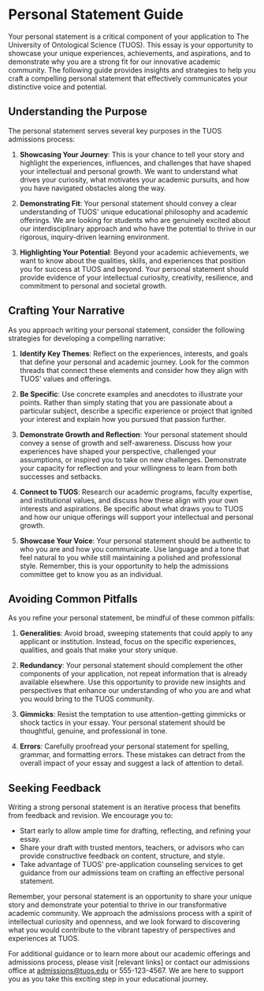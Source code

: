 # Personal Statement Guide

Your personal statement is a critical component of your application to The University of Ontological Science (TUOS). This essay is your opportunity to showcase your unique experiences, achievements, and aspirations, and to demonstrate why you are a strong fit for our innovative academic community. The following guide provides insights and strategies to help you craft a compelling personal statement that effectively communicates your distinctive voice and potential.

## Understanding the Purpose

The personal statement serves several key purposes in the TUOS admissions process:

1. **Showcasing Your Journey**: This is your chance to tell your story and highlight the experiences, influences, and challenges that have shaped your intellectual and personal growth. We want to understand what drives your curiosity, what motivates your academic pursuits, and how you have navigated obstacles along the way.

2. **Demonstrating Fit**: Your personal statement should convey a clear understanding of TUOS' unique educational philosophy and academic offerings. We are looking for students who are genuinely excited about our interdisciplinary approach and who have the potential to thrive in our rigorous, inquiry-driven learning environment.

3. **Highlighting Your Potential**: Beyond your academic achievements, we want to know about the qualities, skills, and experiences that position you for success at TUOS and beyond. Your personal statement should provide evidence of your intellectual curiosity, creativity, resilience, and commitment to personal and societal growth.

## Crafting Your Narrative

As you approach writing your personal statement, consider the following strategies for developing a compelling narrative:

1. **Identify Key Themes**: Reflect on the experiences, interests, and goals that define your personal and academic journey. Look for the common threads that connect these elements and consider how they align with TUOS' values and offerings.

2. **Be Specific**: Use concrete examples and anecdotes to illustrate your points. Rather than simply stating that you are passionate about a particular subject, describe a specific experience or project that ignited your interest and explain how you pursued that passion further.

3. **Demonstrate Growth and Reflection**: Your personal statement should convey a sense of growth and self-awareness. Discuss how your experiences have shaped your perspective, challenged your assumptions, or inspired you to take on new challenges. Demonstrate your capacity for reflection and your willingness to learn from both successes and setbacks.

4. **Connect to TUOS**: Research our academic programs, faculty expertise, and institutional values, and discuss how these align with your own interests and aspirations. Be specific about what draws you to TUOS and how our unique offerings will support your intellectual and personal growth.

5. **Showcase Your Voice**: Your personal statement should be authentic to who you are and how you communicate. Use language and a tone that feel natural to you while still maintaining a polished and professional style. Remember, this is your opportunity to help the admissions committee get to know you as an individual.

## Avoiding Common Pitfalls

As you refine your personal statement, be mindful of these common pitfalls:

1. **Generalities**: Avoid broad, sweeping statements that could apply to any applicant or institution. Instead, focus on the specific experiences, qualities, and goals that make your story unique.

2. **Redundancy**: Your personal statement should complement the other components of your application, not repeat information that is already available elsewhere. Use this opportunity to provide new insights and perspectives that enhance our understanding of who you are and what you would bring to the TUOS community.

3. **Gimmicks**: Resist the temptation to use attention-getting gimmicks or shock tactics in your essay. Your personal statement should be thoughtful, genuine, and professional in tone.

4. **Errors**: Carefully proofread your personal statement for spelling, grammar, and formatting errors. These mistakes can detract from the overall impact of your essay and suggest a lack of attention to detail.

## Seeking Feedback

Writing a strong personal statement is an iterative process that benefits from feedback and revision. We encourage you to:

- Start early to allow ample time for drafting, reflecting, and refining your essay. 
- Share your draft with trusted mentors, teachers, or advisors who can provide constructive feedback on content, structure, and style.
- Take advantage of TUOS' pre-application counseling services to get guidance from our admissions team on crafting an effective personal statement.

Remember, your personal statement is an opportunity to share your unique story and demonstrate your potential to thrive in our transformative academic community. We approach the admissions process with a spirit of intellectual curiosity and openness, and we look forward to discovering what you would contribute to the vibrant tapestry of perspectives and experiences at TUOS.

For additional guidance or to learn more about our academic offerings and admissions process, please visit [relevant links] or contact our admissions office at admissions@tuos.edu or 555-123-4567. We are here to support you as you take this exciting step in your educational journey.

